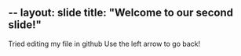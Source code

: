 --
layout: slide
title: "Welcome to our second slide!"
---
Tried editing my file in github
Use the left arrow to go back!
